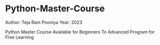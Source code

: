 # Python-Master-Course
Author: Teja Ram Pooniya
Year: 2023

Python Master Course Available for Beginners To Advanced Program for Free Learning

